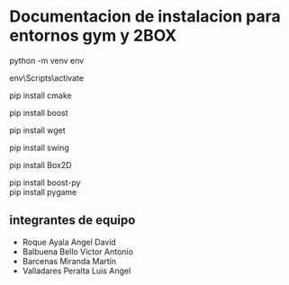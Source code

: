 # Documentacion de instalacion para entornos gym y 2BOX
python -m venv env

env\Scripts\activate


pip install cmake

pip install boost

pip install wget

pip install swing

pip install Box2D  

pip install boost-py                      
pip install pygame   

## integrantes de equipo
- Roque Ayala Angel David
- Balbuena Bello Victor Antonio
- Barcenas Miranda Martín
- Valladares Peralta Luis Angel

